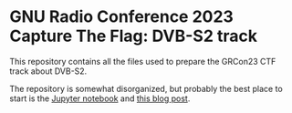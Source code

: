 # GNU Radio Conference 2023 Capture The Flag: DVB-S2 track

This repository contains all the files used to prepare the GRCon23 CTF track
about DVB-S2.

The repository is somewhat disorganized, but probably the best place to start is
the [Jupyter notebook](TS.ipynb) and
[this blog post](https://destevez.net/2023/09/dvb-s2-grcon23-ctf-challenge/).
